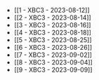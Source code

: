 - [[1 - XBC3 - 2023-08-12]]
- [[2 - XBC3 - 2023-08-14]]
- [[3 - XBC3 - 2023-08-16]]
- [[4 - XBC3 - 2023-08-18]]
- [[5 - XBC3 - 2023-08-25]]
- [[6 - XBC3 - 2023-08-26]]
- [[7 - XBC3 - 2023-09-02]]
- [[8 - XBC3 - 2023-09-04]]
- [[9 - XBC3 - 2023-09-09]]
